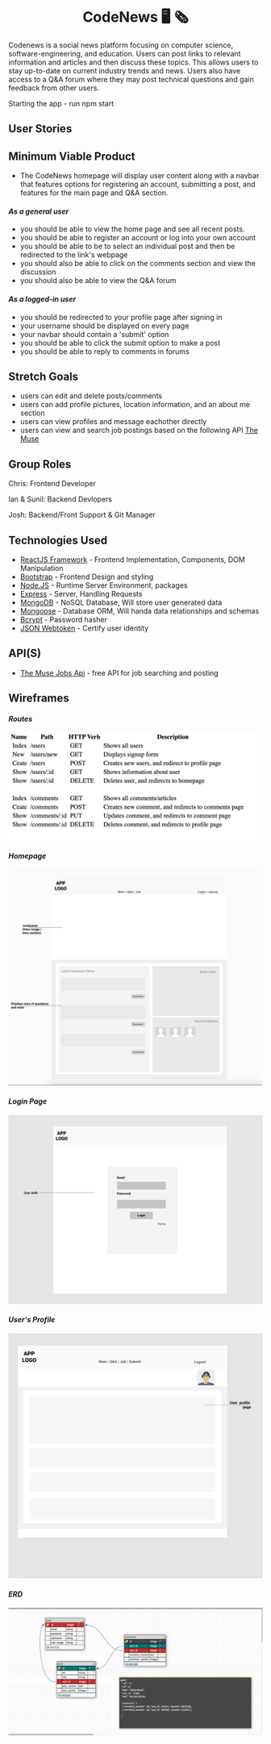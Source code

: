 <h1 align="center"><b>CodeNews 🖥 🗞</b></h1>

Codenews is a social news platform focusing on computer science, software-engineering, and education. Users can post links to relevant information and articles and then discuss these topics. This allows users to stay up-to-date on current industry trends and news. Users also have access to a Q&A forum where they may post technical questions and gain feedback from other users.

Starting the app - run npm start

## **User Stories**
## **Minimum Viable Product**
- The CodeNews homepage will display user content along with a navbar that features options for registering an account, submitting a post, and features for the main page and Q&A section.

#### ***As a general user***
- you should be able to view the home page and see all recent posts.
- you should be able to register an account or log into your own account
- you should be able to be to select an individual post and then be redirected to the link's webpage
- you should also be able to click on the comments section and view the discussion
- you should also be able to view the Q&A forum

#### ***As a logged-in user***
- you should be redirected to your profile page after signing in
- your username should be displayed on every page
- your navbar should contain a 'submit' option
- you should be able to click the submit option to make a post
- you should be able to reply to comments in forums


## **Stretch Goals**
- users can edit and delete posts/comments
- users can add profile pictures, location information, and an about me section
- users can view profiles and message eachother directly
- users can view and search job postings based on the following API [The Muse](https://www.themuse.com/developers/api/v2?ref=apilist.fun)



## **Group Roles**
Chris: Frontend Developer

Ian & Sunil: Backend Devlopers

Josh: Backend/Front Support & Git Manager



## **Technologies Used**
- [ReactJS Framework](https://reactjs.org/) - Frontend Implementation, Components, DOM Manipulation
- [Bootstrap](https://getbootstrap.com/) - Frontend Design and styling
- [Node.JS](https://nodejs.org/en/) - Runtime Server Environment, packages
- [Express](https://expressjs.com/) - Server, Handling Requests
- [MongoDB](https://www.mongodb.com/) - NoSQL Database, Will store user generated data 
- [Mongoose]() - Database ORM, Will handa data relationships and schemas
- [Bcrypt](https://www.npmjs.com/package/bcrypt) - Password hasher
- [JSON Webtoken](https://www.npmjs.com/package/jsonwebtoken) - Certify user identity

## **API(S)**
- [The Muse Jobs Api](https://www.themuse.com/developers/api/v2?ref=apilist.fun) - free API for job searching and posting


## **Wireframes**
#### ***Routes***
![Homepage](images/Routes.png)

#### ***Homepage***
![Homepage](images/Homepage.png)

#### ***Login Page***
![Login Page](images/Login.png)

#### ***User's Profile***
![User Profile Page](images/User_Profile.png)

#### ***ERD***
![User Profile Page](images/ERD.png)

